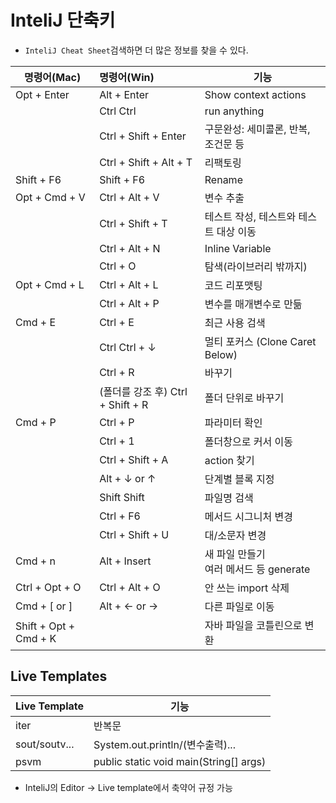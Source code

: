 # InteliJ 단축키

- `InteliJ Cheat Sheet`검색하면 더 많은 정보를 찾을 수 있다.



| 명령어(Mac)            | 명령어(Win)                       | 기능                                        |
| ---------------------- | :-------------------------------- | ------------------------------------------- |
| Opt + Enter            | Alt + Enter                       | Show context actions                        |
|                        | Ctrl Ctrl                         | run anything                                |
|                        | Ctrl + Shift + Enter              | 구문완성: 세미콜론, 반복, 조건문 등         |
|                        | Ctrl + Shift + Alt + T            | 리팩토링                                    |
| Shift + F6             | Shift + F6                        | Rename                                      |
| Opt + Cmd + V          | Ctrl + Alt + V                    | 변수 추출                                   |
|                        | Ctrl + Shift + T                  | 테스트 작성, 테스트와 테스트 대상 이동      |
|                        | Ctrl + Alt + N                    | Inline Variable                             |
|                        | Ctrl + O                          | 탐색(라이브러리 밖까지)                     |
| Opt + Cmd + L          | Ctrl + Alt + L                    | 코드 리포맷팅                               |
|                        | Ctrl + Alt + P                    | 변수를 매개변수로 만듦                      |
| Cmd + E                | Ctrl + E                          | 최근 사용 검색                              |
|                        | Ctrl Ctrl + ↓                     | 멀티 포커스 (Clone Caret Below)             |
|                        | Ctrl + R                          | 바꾸기                                      |
|                        | (폴더를 강조 후) Ctrl + Shift + R | 폴더 단위로 바꾸기                          |
| Cmd + P                | Ctrl + P                          | 파라미터 확인                               |
|                        | Ctrl + 1                          | 폴더창으로 커서 이동                        |
|                        | Ctrl + Shift + A                  | action 찾기                                 |
|                        | Alt + ↓ or ↑                      | 단계별 블록 지정                            |
|                        | Shift Shift                       | 파일명 검색                                 |
|                        | Ctrl + F6                         | 메서드 시그니처 변경                        |
|                        | Ctrl  + Shift + U                 | 대/소문자 변경                              |
| Cmd + n                | Alt + Insert                      | 새 파일 만들기<br />여러 메서드 등 generate |
| Ctrl + Opt + O         | Ctrl + Alt + O                    | 안 쓰는 import 삭제                         |
| Cmd + [ or ]           | Alt + <- or ->                    | 다른 파일로 이동                            |
| Shift  + Opt + Cmd + K |                                   | 자바 파일을 코틀린으로 변환                 |



## Live Templates

| Live Template | 기능                                   |
| ------------- | -------------------------------------- |
| iter          | 반복문                                 |
| sout/soutv... | System.out.println/(변수출력)...       |
| psvm          | public static void main(String[] args) |

- InteliJ의 Editor → Live template에서 축약어 규정 가능
